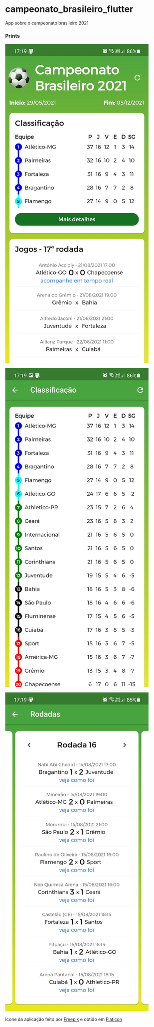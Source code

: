 # campeonato_brasileiro_flutter

App sobre o campeonato brasileiro 2021

### Prints

![Tela inicial](prints/Screenshot_20210821-171913.jpg?raw=true "Tela inicial")

![Tela com a classificação](prints/Screenshot_20210821-171919.jpg?raw=true "Tela com a classificação")

![Tela de rodadas](prints/Screenshot_20210821-171939.jpg?raw=true "Tela de rodadas")

Ícone da aplicação feito por [Freepik](https://www.freepik.com) e obtido em [Flaticon](https://www.flaticon.com/)
